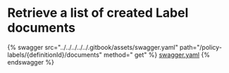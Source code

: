 # Retrieve a list of created Label documents

{% swagger src="../../../../../.gitbook/assets/swagger.yaml" path="/policy-labels/{definitionId}/documents" method="
get" %}
[swagger.yaml](../../../../../.gitbook/assets/swagger.yaml)
{% endswagger %}
